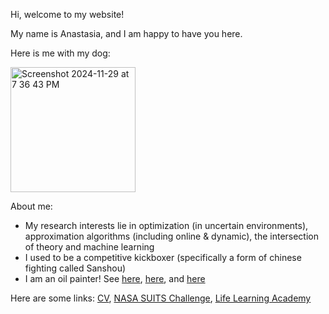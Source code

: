 Hi, welcome to my website!

My name is Anastasia, and I am happy to have you here.

Here is me with my dog:

<img width="200" alt="Screenshot 2024-11-29 at 7 36 43 PM" src="https://github.com/user-attachments/assets/2bb3b009-5c4e-4e9f-a74e-99d842161efc">


About me:

- My research interests lie in optimization (in uncertain environments), approximation algorithms (including online & dynamic), the intersection of theory and machine learning
- I used to be a competitive kickboxer (specifically a form of chinese fighting called Sanshou)
- I am an oil painter! See [here](https://github.com/user-attachments/assets/1c7b5896-adf8-49c7-b547-5f167f13f7de), [here](https://github.com/user-attachments/assets/e96af8fe-72d5-47b3-b118-92b41ed6dd31), and [here](https://github.com/user-attachments/assets/d3e2fed2-869d-4078-a606-20a9085c7928)
  

Here are some links: [CV](https://github.com/user-attachments/files/17964027/Anastasia.Ahani.Resume.FINAL.pdf), [NASA SUITS Challenge](https://github.com/sophiakolak/NASA-SUITS), [Life Learning Academy](https://lifelearningacademysf.org)



